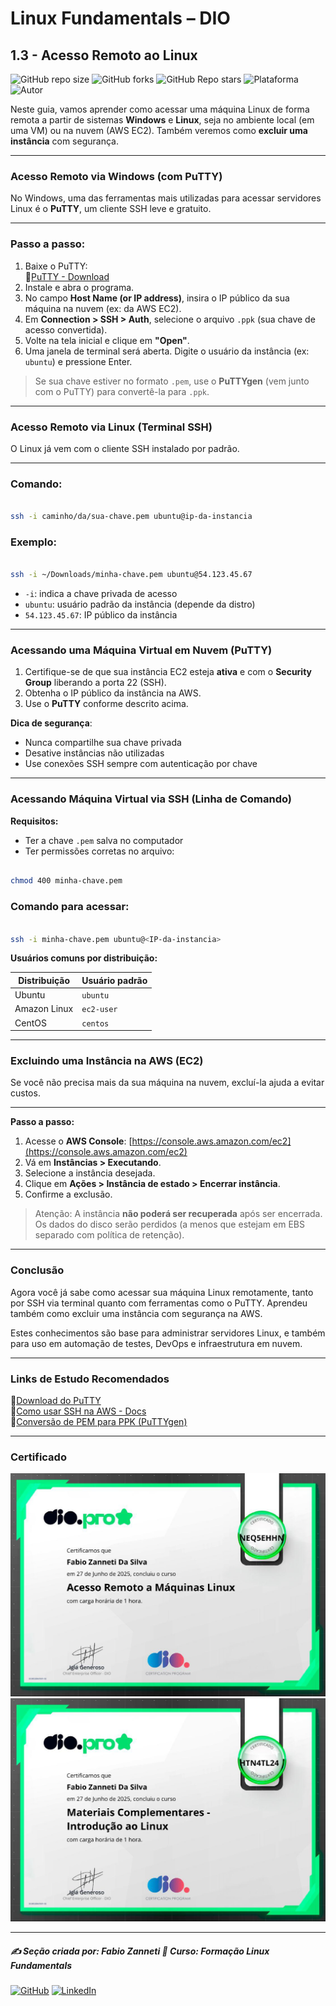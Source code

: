 # Linux Fundamentals – DIO

## 1.3 - Acesso Remoto ao Linux

![GitHub repo size](https://img.shields.io/github/repo-size/fzanneti/DIO-linux-fundamentals-training)
![GitHub forks](https://img.shields.io/github/forks/fzanneti/DIO-linux-fundamentals-training?style=social)
![GitHub Repo stars](https://img.shields.io/github/stars/fzanneti/DIO-linux-fundamentals-training?style=social)
![Plataforma](https://img.shields.io/badge/Powered%20by-DIO.io-red?logo=data:image/svg+xml;base64,PHN2ZyBmaWxsPSIjZmZmIiB2aWV3Qm94PSIwIDAgMzIgMzIiIHhtbG5zPSJodHRwOi8vd3d3LnczLm9yZy8yMDAwL3N2ZyI+PHBhdGggZD0iTTYuNzEgMy4yNWMtMi44OCAxLjQxLTUuMDcgNC4yMy01LjA3IDcuNzYgMCAzLjU4IDIuMjggNi43IDUuMzMgOC4xNSAxLjgzLS42MiAyLjQtMi4yNiAyLjQtMy44MSAwLS4yMy0uMDItLjQ1LS4wNS0uNjZBLjQ0LjQ0IDAgMDExMC4xIDExYy4yNC0uNzUuMTEtMS41My0uMy0yLjIyQzguOTIgNy45NiA3LjMzIDcuNSA1Ljc0IDcuNjZhNS41NSA1LjU1IDAgM)
![Autor](https://img.shields.io/badge/Autor-fzanneti-blue?style=flat-square&logo=github)

Neste guia, vamos aprender como acessar uma máquina Linux de forma remota a partir de sistemas **Windows** e **Linux**, seja no ambiente local (em uma VM) ou na nuvem (AWS EC2). Também veremos como **excluir uma instância** com segurança.

---

### Acesso Remoto via Windows (com PuTTY)

No Windows, uma das ferramentas mais utilizadas para acessar servidores Linux é o **PuTTY**, um cliente SSH leve e gratuito.

---

### Passo a passo:

1. Baixe o PuTTY:  
   🔗[PuTTY - Download](https://www.chiark.greenend.org.uk/~sgtatham/putty/latest.html)
2. Instale e abra o programa.
3. No campo **Host Name (or IP address)**, insira o IP público da sua máquina na nuvem (ex: da AWS EC2).
4. Em **Connection > SSH > Auth**, selecione o arquivo `.ppk` (sua chave de acesso convertida).
5. Volte na tela inicial e clique em **"Open"**.
6. Uma janela de terminal será aberta. Digite o usuário da instância (ex: `ubuntu`) e pressione Enter.

> Se sua chave estiver no formato `.pem`, use o **PuTTYgen** (vem junto com o PuTTY) para convertê-la para `.ppk`.

---

### Acesso Remoto via Linux (Terminal SSH)

O Linux já vem com o cliente SSH instalado por padrão.

---

### Comando:

```bash

ssh -i caminho/da/sua-chave.pem ubuntu@ip-da-instancia

```

### Exemplo:

```bash

ssh -i ~/Downloads/minha-chave.pem ubuntu@54.123.45.67

```

* `-i`: indica a chave privada de acesso
* `ubuntu`: usuário padrão da instância (depende da distro)
* `54.123.45.67`: IP público da instância

---

### Acessando uma Máquina Virtual em Nuvem (PuTTY)

1. Certifique-se de que sua instância EC2 esteja **ativa** e com o **Security Group** liberando a porta 22 (SSH).
2. Obtenha o IP público da instância na AWS.
3. Use o **PuTTY** conforme descrito acima.

**Dica de segurança**:

* Nunca compartilhe sua chave privada
* Desative instâncias não utilizadas
* Use conexões SSH sempre com autenticação por chave

---

### Acessando Máquina Virtual via SSH (Linha de Comando)

**Requisitos:**

* Ter a chave `.pem` salva no computador
* Ter permissões corretas no arquivo:

```bash

chmod 400 minha-chave.pem

```

### Comando para acessar:

```bash

ssh -i minha-chave.pem ubuntu@<IP-da-instancia>

```

**Usuários comuns por distribuição:**

| Distribuição | Usuário padrão |
| ------------ | -------------- |
| Ubuntu       | `ubuntu`       |
| Amazon Linux | `ec2-user`     |
| CentOS       | `centos`       |

---

### Excluindo uma Instância na AWS (EC2)

Se você não precisa mais da sua máquina na nuvem, excluí-la ajuda a evitar custos.

---

**Passo a passo:**

1. Acesse o **AWS Console**: [https://console.aws.amazon.com/ec2](https://console.aws.amazon.com/ec2)
2. Vá em **Instâncias > Executando**.
3. Selecione a instância desejada.
4. Clique em **Ações > Instância de estado > Encerrar instância**.
5. Confirme a exclusão.

> Atenção: A instância **não poderá ser recuperada** após ser encerrada. Os dados do disco serão perdidos (a menos que estejam em EBS separado com política de retenção).

---

### Conclusão

Agora você já sabe como acessar sua máquina Linux remotamente, tanto por SSH via terminal quanto com ferramentas como o PuTTY. Aprendeu também como excluir uma instância com segurança na AWS.

Estes conhecimentos são base para administrar servidores Linux, e também para uso em automação de testes, DevOps e infraestrutura em nuvem.

---

### Links de Estudo Recomendados

🔗[Download do PuTTY](https://www.putty.org/)       
🔗[Como usar SSH na AWS - Docs](https://docs.aws.amazon.com/pt_br/AWSEC2/latest/UserGuide/AccessingInstancesLinux.html)       
🔗[Conversão de PEM para PPK (PuTTYgen)](https://docs.aws.amazon.com/pt_br/AWSEC2/latest/UserGuide/putty.html)     

---

### Certificado

<img src="https://github.com/fzanneti/DIO-linux-fundamentals-training/blob/main/Assets/images/certificados/3-acesso-remoto-a-maquina-Linux.jpg" alt="Certificado" width="600px">

<img src="https://github.com/fzanneti/DIO-linux-fundamentals-training/blob/main/Assets/images/certificados/4-materiais-complementares-introducao-ao-Linux.jpg" alt="Certificado" width="600px">

---

##### ✍️ Seção criada por: *Fabio Zanneti* 🎯 Curso: **Formação Linux Fundamentals**
[![GitHub](https://img.shields.io/badge/GitHub-fzanneti-181717?style=flat&logo=github)](https://github.com/fzanneti)
[![LinkedIn](https://img.shields.io/badge/LinkedIn-fzanneti-0A66C2?style=flat&logo=linkedin&logoColor=white)](https://linkedin.com/in/fzanneti)